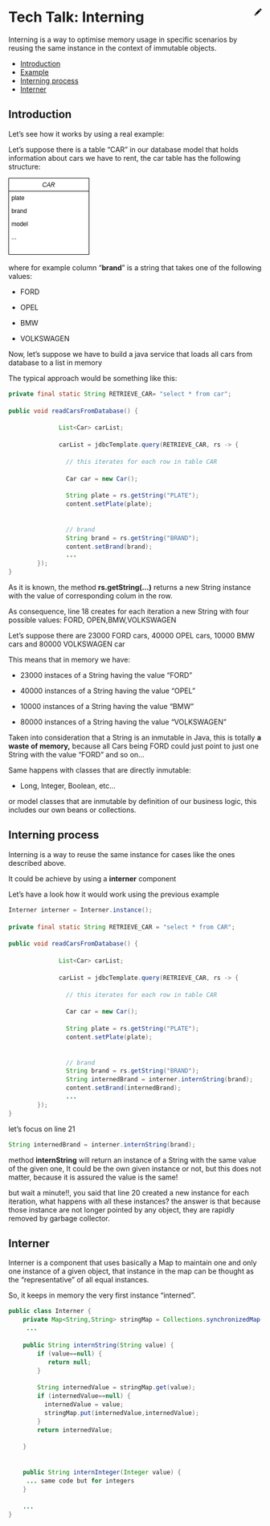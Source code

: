  # Tech Talk: Interning[<img align="right" src="../../../site/images/pencil.svg" width="14">](https://github.com/victor-porcar/victor-porcar.github.io/edit/master/site/my-techtalks/TechTalk-Interning/README.md)

Interning is a way to optimise memory usage in specific scenarios by reusing the same instance in the context of immutable objects.


*   [Introduction](#InterningLibrary-Introduction)
*   [Example](#InterningLibrary-Example)
*   [Interning process](#InterningLibrary-Interningprocess)
*   [Interner](#InterningLibrary-Interner)

## Introduction

Let’s see how it works by using a real example:

Let’s suppose there is a table “CAR” in our database model that holds information about cars we have to rent, the car table has the following structure:

![Interning](./interning.png)


where for example column “**brand**” is a string that takes one of the following values:

*   FORD
    
*   OPEL
    
*   BMW
    
*   VOLKSWAGEN
    

Now, let’s suppose we have to build a java service that loads all cars from database to a list in memory

The typical approach would be something like this:

```java
private final static String RETRIEVE_CAR= "select * from car";

public void readCarsFromDatabase() {
            
              List<Car> carList;
  
              carList = jdbcTemplate.query(RETRIEVE_CAR, rs -> {
              
                // this iterates for each row in table CAR
              
                Car car = new Car();
                
                String plate = rs.getString("PLATE");
                content.setPlate(plate);
                
                
                // brand
                String brand = rs.getString("BRAND");
                content.setBrand(brand);
                ...
        });
}
```

As it is known, the method **rs.getString(…)** returns a new String instance with the value of corresponding colum in the row.

As consequence, line 18 creates for each iteration a new String with four possible values: FORD, OPEN,BMW,VOLKSWAGEN

Let’s suppose there are 23000 FORD cars, 40000 OPEL cars, 10000 BMW cars and 80000 VOLKSWAGEN car

This means that in memory we have:

*   23000 instaces of a String having the value “FORD”
    
*   40000 instances of a String having the value “OPEL”
    
*   10000 instances of a String having the value “BMW”
    
*   80000 instances of a String having the value “VOLKSWAGEN”
    

Taken into consideration that a String is an inmutable in Java, this is totally **a waste of memory,** because all Cars being FORD could just point to just one String with the value “FORD” and so on…

Same happens with classes that are directly inmutable:

*   Long, Integer, Boolean, etc…
    

or model classes that are inmutable by definition of our business logic, this includes our own beans or collections.

Interning process
-----------------

Interning is a way to reuse the same instance for cases like the ones described above.

It could be achieve by using a **interner** component

Let’s have a look how it would work using the previous example

```java
Interner interner = Interner.instance();

private final static String RETRIEVE_CAR = "select * from CAR";

public void readCarsFromDatabase() {
            
              List<Car> carList;
  
              carList = jdbcTemplate.query(RETRIEVE_CAR, rs -> {
              
                // this iterates for each row in table CAR
              
                Car car = new Car();
                
                String plate = rs.getString("PLATE");
                content.setPlate(plate);
                
                
                // brand
                String brand = rs.getString("BRAND");
                String internedBrand = interner.internString(brand);
                content.setBrand(internedBrand);
                ...
        });
}
```

let’s focus on line 21

```java
String internedBrand = interner.internString(brand);
```

method **internString** will return an instance of a String with the same value of the given one, It could be the own given instance or not, but this does not matter, because it is assured the value is the same!

but wait a minute!!, you said that line 20 created a new instance for each iteration, what happens with all these instances? the answer is that because those instance are not longer pointed by any object, they are rapidly removed by garbage collector.

Interner
--------

Interner is a component that uses basically a Map to maintain one and only one instance of a given object, that instance in the map can be thought as the “representative” of all equal instances.

So, it keeps in memory the very first instance “interned”.

```java
public class Interner {
    private Map<String,String> stringMap = Collections.synchronizedMap(new HashMap<String,String>());
     ...
    
    public String internString(String value) {
        if (value==null) {
           return null;
        }
        
        String internedValue = stringMap.get(value);
        if (internedValue==null) {
          internedValue = value;
          stringMap.put(internedValue,internedValue);
        }
        return internedValue;
        
    }
  
    
    public String internInteger(Integer value) {
     ... same code but for integers
    }
    
    ...
}
```


